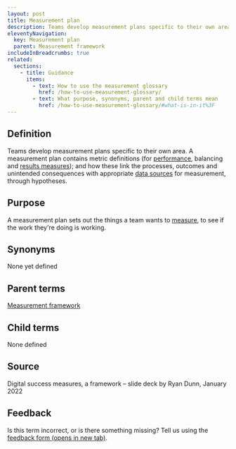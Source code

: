```yaml
---
layout: post
title: Measurement plan
description: Teams develop measurement plans specific to their own area. A measurement plan contains metric definitions (for performance, balancing and results measures); and how these link the processes, outcomes and unintended consequences with appropriate data sources for measurement, through hypotheses.
eleventyNavigation:
  key: Measurement plan
  parent: Measurement framework
includeInBreadcrumbs: true
related:
  sections:
    - title: Guidance
      items:
        - text: How to use the measurement glossary
          href: /how-to-use-measurement-glossary/
        - text: What purpose, synonyms, parent and child terms mean
          href: /how-to-use-measurement-glossary/#what-is-in-it%3F
---
```


## Definition

Teams develop measurement plans specific to their own area. A measurement plan contains metric definitions (for [performance](/a-to-z/performance-measure), balancing and [results measures](/a-to-z/results-measure)); and how these link the processes, outcomes and unintended consequences with appropriate [data sources](/a-to-z/data-source) for measurement, through hypotheses.

## Purpose

A measurement plan sets out the things a team wants to [measure](/a-to-z/measure), to see if the work they're doing is working.

## Synonyms

None yet defined

## Parent terms

[Measurement framework](/a-to-z/measurement-framework)

## Child terms

None defined

## Source

Digital success measures, a framework – slide deck by Ryan Dunn, January 2022

## Feedback

Is this term incorrect, or is there something missing? Tell us using the <a href="https://forms.office.com/Pages/ResponsePage.aspx?id=DpxP-knna0i8NIr6EGM3VnGGqao7aCRJpUj9ujjADTdUM1JPNkEwRUdJUVpLQjhCMVZVQklDRDVHRC4u" target="_blank" class="govuk-link">feedback form (opens in new tab)</a>.


